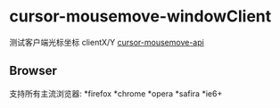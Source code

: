 # cursor-mousemove-windowClient

测试客户端光标坐标 clientX/Y  [cursor-mousemove-api](https://koringz.github.io/sclientandscreen/index.html)

## Browser

支持所有主流浏览器:
*firefox
*chrome
*opera
*safira
*ie6+
